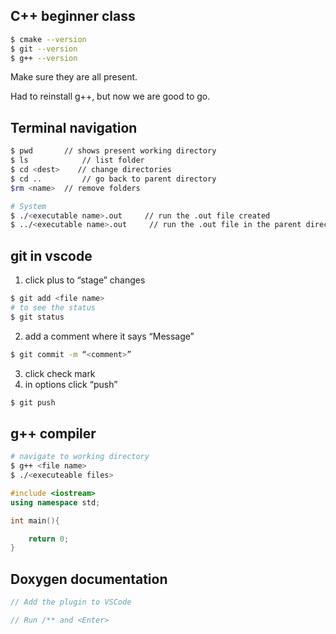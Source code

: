 ## C++ beginner class

```bash
$ cmake --version
$ git --version
$ g++ --version
```

Make sure they are all present.

Had to reinstall g++, but now we are good to go.

## Terminal navigation
```bash
$ pwd 		// shows present working directory
$ ls 			// list folder
$ cd <dest>    // change directories
$ cd ..  		// go back to parent directory
$rm <name>	// remove folders

# System
$ ./<executable name>.out     // run the .out file created
$ ../<executable name>.out     // run the .out file in the parent directory
```

## git in vscode

1. click plus to “stage” changes
```bash
$ git add <file name>
# to see the status
$ git status
```
2. add a comment where it says “Message”
```bash
$ git commit -m “<comment>”
```
3. click check mark
4. in options click “push”
```bash
$ git push
```

## g++ compiler
```bash
# navigate to working directory
$ g++ <file name>
$ ./<executeable files>
```

```cpp
#include <iostream>
using namespace std;

int main(){

	return 0;
}
```

## Doxygen documentation
```cpp
// Add the plugin to VSCode

// Run /** and <Enter>
```